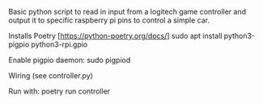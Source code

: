 Basic python script to read in input from a logitech game controller and output it to specific raspberry pi pins to control a simple car.

Installs
Poetry [https://python-poetry.org/docs/]
sudo apt install python3-pigpio python3-rpi.gpio

Enable pigpio daemon: sudo pigpiod

Wiring (see controller.py)

Run with: poetry run controller

